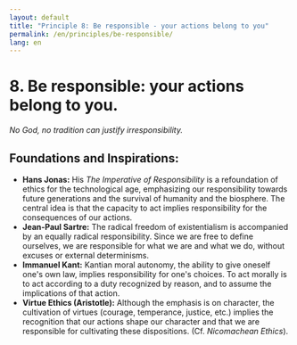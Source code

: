 ```yaml
---
layout: default
title: "Principle 8: Be responsible - your actions belong to you"
permalink: /en/principles/be-responsible/
lang: en
---
```


# 8. Be responsible: your actions belong to you.
*No God, no tradition can justify irresponsibility.*

## Foundations and Inspirations:

*   **Hans Jonas:** His *The Imperative of Responsibility* is a refoundation of ethics for the technological age, emphasizing our responsibility towards future generations and the survival of humanity and the biosphere. The central idea is that the capacity to act implies responsibility for the consequences of our actions.
*   **Jean-Paul Sartre:** The radical freedom of existentialism is accompanied by an equally radical responsibility. Since we are free to define ourselves, we are responsible for what we are and what we do, without excuses or external determinisms.
*   **Immanuel Kant:** Kantian moral autonomy, the ability to give oneself one's own law, implies responsibility for one's choices. To act morally is to act according to a duty recognized by reason, and to assume the implications of that action.
*   **Virtue Ethics (Aristotle):** Although the emphasis is on character, the cultivation of virtues (courage, temperance, justice, etc.) implies the recognition that our actions shape our character and that we are responsible for cultivating these dispositions. (Cf. *Nicomachean Ethics*). 
